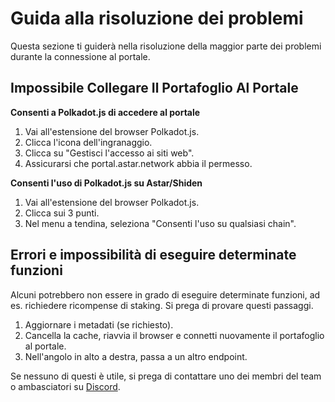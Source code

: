 # Guida alla risoluzione dei problemi

Questa sezione ti guiderà nella risoluzione della maggior parte dei problemi durante la connessione al portale.

## Impossibile Collegare Il Portafoglio Al Portale

**Consenti a Polkadot.js di accedere al portale**
1. Vai all'estensione del browser Polkadot.js.
2. Clicca l'icona dell'ingranaggio.
3. Clicca su "Gestisci l'accesso ai siti web".
4. Assicurarsi che portal.astar.network abbia il permesso.

**Consenti l'uso di Polkadot.js su Astar/Shiden**
1. Vai all'estensione del browser Polkadot.js.
2. Clicca sui 3 punti.
3. Nel menu a tendina, seleziona "Consenti l'uso su qualsiasi chain".

## Errori e impossibilità di eseguire determinate funzioni
Alcuni potrebbero non essere in grado di eseguire determinate funzioni, ad es. richiedere ricompense di staking. Si prega di provare questi passaggi.
1. Aggiornare i metadati (se richiesto).
2. Cancella la cache, riavvia il browser e connetti nuovamente il portafoglio al portale.
3. Nell'angolo in alto a destra, passa a un altro endpoint.

Se nessuno di questi è utile, si prega di contattare uno dei membri del team o ambasciatori su [Discord](https://discord.gg/2FGq5KqwBh).
